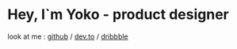 
# Hey, I`m Yoko - product designer

look at me : [github](https://github.com/luxelego) / [dev.to](https://dev.to/luxelego) / [dribbble](https://dribbble.com/luxelego)  



